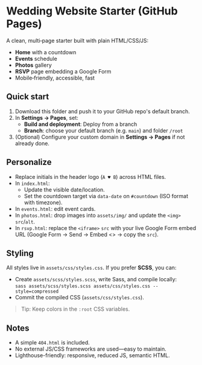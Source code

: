 
# Wedding Website Starter (GitHub Pages)

A clean, multi‑page starter built with plain HTML/CSS/JS:

- **Home** with a countdown
- **Events** schedule
- **Photos** gallery
- **RSVP** page embedding a Google Form
- Mobile‑friendly, accessible, fast

## Quick start

1. Download this folder and push it to your GitHub repo's default branch.
2. In **Settings → Pages**, set:
   - **Build and deployment**: Deploy from a branch
   - **Branch**: choose your default branch (e.g. `main`) and folder `/root`
3. (Optional) Configure your custom domain in **Settings → Pages** if not already done.

## Personalize

- Replace initials in the header logo (`A ♥ B`) across HTML files.
- In `index.html`:
  - Update the visible date/location.
  - Set the countdown target via `data-date` on `#countdown` (ISO format with timezone).
- In `events.html`: edit event cards.
- In `photos.html`: drop images into `assets/img/` and update the `<img>` `src`/`alt`.
- In `rsvp.html`: replace the `<iframe>` `src` with your live Google Form embed URL
  (Google Form → Send → Embed <> → copy the `src`).

## Styling

All styles live in `assets/css/styles.css`. If you prefer **SCSS**, you can:
- Create `assets/scss/styles.scss`, write Sass, and compile locally:  
  `sass assets/scss/styles.scss assets/css/styles.css --style=compressed`
- Commit the compiled CSS (`assets/css/styles.css`).

> Tip: Keep colors in the `:root` CSS variables.

## Notes

- A simple `404.html` is included.
- No external JS/CSS frameworks are used—easy to maintain.
- Lighthouse-friendly: responsive, reduced JS, semantic HTML.
